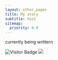 ```yaml
---
layout: other_pages
title: My story
subtitle: test
sitemap:
  priority: 0.9
---
```


currently being writtern

![Visitor Badge](https://visitor-badge.laobi.icu/badge?page_id=kpatel427.kpatel427.github.io)
<a href="https://github.com/kpatel427/kpatel427.github.io/blob/master/mystory.md">
    <img src="https://img.shields.io/badge/♡-Like-%23ff69b4;style=flat">
</a>

